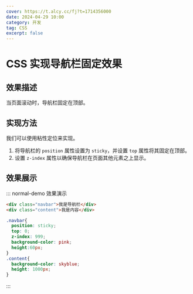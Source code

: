 ```yaml
---
cover: https://t.alcy.cc/fj?t=1714356000
date: 2024-04-29 10:00
category: 开发
tag: CSS
excerpt: false
---
```


# CSS 实现导航栏固定效果

## 效果描述

当页面滚动时，导航栏固定在顶部。

## 实现方法

我们可以使用粘性定位来实现。

1. 将导航栏的 `position` 属性设置为 `sticky`，并设置 `top` 属性将其固定在顶部。
2. 设置 `z-index` 属性以确保导航栏在页面其他元素之上显示。

## 效果展示

::: normal-demo 效果演示

```html
<div class="navbar">我是导航栏</div>
<div class="content">我是内容</div>
```

```css
.navbar{
  position: sticky;
  top: 0;
  z-index: 999;
  background-color: pink;
  height:60px;
}
.content{
  background-color: skyblue;
  height: 1000px;
}
```

:::
